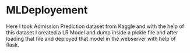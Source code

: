 # MLDeployement
Here I took  Admission Prediction dataset from Kaggle and with the help of this dataset I created a LR Model and dump inside a pickle file and after loading that file and deployed that model in the webserver with help of flask.

